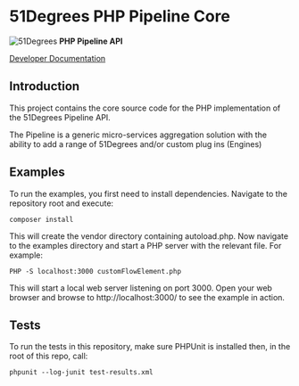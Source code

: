 # 51Degrees PHP Pipeline Core

![51Degrees](https://51degrees.com/DesktopModules/FiftyOne/Distributor/Logo.ashx?utm_source=github&utm_medium=repository&utm_content=readme_main&utm_campaign=php-open-source "Data rewards the curious") **PHP Pipeline API**

[Developer Documentation](https://docs.51degrees.com?utm_source=github&utm_medium=repository&utm_content=documentation&utm_campaign=php-open-source "developer documentation")

## Introduction
This project contains the core source code for the PHP implementation of the 51Degrees Pipeline API.

The Pipeline is a generic micro-services aggregation solution with the ability to add a range of 51Degrees and/or custom plug ins (Engines) 

## Examples

To run the examples, you first need to install dependencies. Navigate to the repository root and execute:

```
composer install
```

This will create the vendor directory containing autoload.php. Now navigate to the examples directory and start a PHP server with the relevant file. For example:

```
PHP -S localhost:3000 customFlowElement.php
```

This will start a local web server listening on port 3000. Open your web browser and browse to http://localhost:3000/ to see the example in action.

## Tests
To run the tests in this repository, make sure PHPUnit is installed then, in the root of this repo, call:
```
phpunit --log-junit test-results.xml
```
